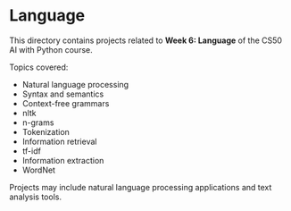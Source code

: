 # Language

This directory contains projects related to **Week 6: Language** of the CS50 AI with Python course.

Topics covered:
- Natural language processing
- Syntax and semantics
- Context-free grammars
- nltk
- n-grams
- Tokenization
- Information retrieval
- tf-idf
- Information extraction
- WordNet

Projects may include natural language processing applications and text analysis tools.